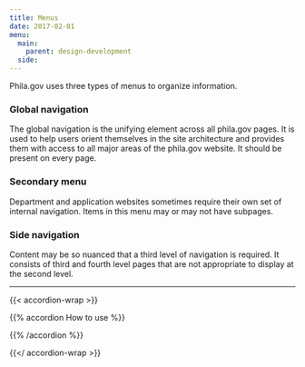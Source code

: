 ```yaml
---
title: Menus
date: 2017-02-01
menu:
  main:
    parent: design-development
  side:
---
```


Phila.gov uses three types of menus to organize information.

### Global navigation
The global navigation is the unifying element across all phila.gov pages. It is used to help users orient themselves in the site architecture and provides them with access to all major areas of the phila.gov website. It should be present on every page.

### Secondary menu

Department and application websites sometimes require their own set of internal navigation. Items in this menu may or may not have subpages.

### Side navigation
Content may be so nuanced that a third level of navigation is required.  It consists of third and fourth level pages that are not appropriate to display at the second level.

---

{{< accordion-wrap >}}

{{% accordion How to use %}}


{{% /accordion %}}

{{</ accordion-wrap >}}
